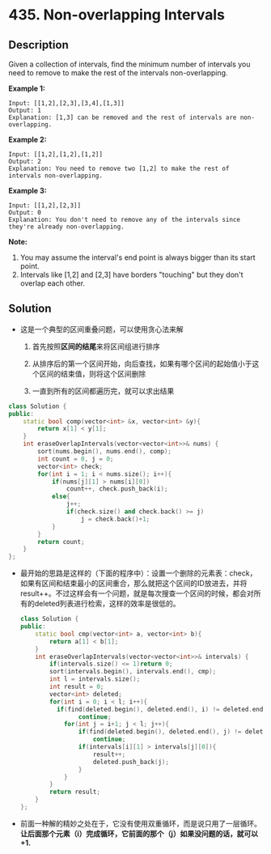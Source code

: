 # 435. Non-overlapping Intervals

## Description

Given a collection of intervals, find the minimum number of intervals you need to remove to make the rest of the intervals non-overlapping.



**Example 1:**

```
Input: [[1,2],[2,3],[3,4],[1,3]]
Output: 1
Explanation: [1,3] can be removed and the rest of intervals are non-overlapping.
```

**Example 2:**

```
Input: [[1,2],[1,2],[1,2]]
Output: 2
Explanation: You need to remove two [1,2] to make the rest of intervals non-overlapping.
```

**Example 3:**

```
Input: [[1,2],[2,3]]
Output: 0
Explanation: You don't need to remove any of the intervals since they're already non-overlapping.
```

 

**Note:**

1. You may assume the interval's end point is always bigger than its start point.
2. Intervals like [1,2] and [2,3] have borders "touching" but they don't overlap each other.



## Solution

- 这是一个典型的区间重叠问题，可以使用贪心法来解

  1. 首先按照**区间的结尾**来将区间组进行排序

  2. 从排序后的第一个区间开始，向后查找，如果有哪个区间的起始值小于这个区间的结束值，则将这个区间删除
  3. 一直到所有的区间都遍历完，就可以求出结果

```c++
class Solution {
public:
    static bool comp(vector<int> &x, vector<int> &y){
        return x[1] < y[1];
    }
    int eraseOverlapIntervals(vector<vector<int>>& nums) {
        sort(nums.begin(), nums.end(), comp);
        int count = 0, j = 0;
        vector<int> check;
        for(int i = 1; i < nums.size(); i++){
            if(nums[j][1] > nums[i][0])
                count++, check.push_back(i);
            else{
                j++;
                if(check.size() and check.back() >= j)
                    j = check.back()+1;
            }
        }
        return count;
    }
};
```

- 最开始的思路是这样的（下面的程序中）：设置一个删除的元素表：check，如果有区间和结束最小的区间重合，那么就把这个区间的ID放进去，并将result++。不过这样会有一个问题，就是每次搜查一个区间的时候，都会对所有的deleted列表进行检索，这样的效率是很低的。

  ```C++
  class Solution {
  public:
      static bool cmp(vector<int> a, vector<int> b){
          return a[1] < b[1];
      }
      int eraseOverlapIntervals(vector<vector<int>>& intervals) {
          if(intervals.size() <= 1)return 0;
          sort(intervals.begin(), intervals.end(), cmp);
          int l = intervals.size();
          int result = 0;
          vector<int> deleted;
          for(int i = 0; i < l; i++){
  			if(find(deleted.begin(), deleted.end(), i) != deleted.end())
                  continue;
              for(int j = i+1; j < l; j++){
                  if(find(deleted.begin(), deleted.end(), j) != deleted.end())
                      continue;
                  if(intervals[i][1] > intervals[j][0]){
                      result++;
                      deleted.push_back(j);
                  }
              }
          }
          return result;
      }
  };
  ```

  

- 前面一种解的精妙之处在于，它没有使用双重循环，而是说只用了一层循环。**让后面那个元素（i）完成循环，它前面的那个（j）如果没问题的话，就可以+1.**